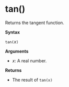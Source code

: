 # tan()

Returns the tangent function.

**Syntax**

`tan(`*x*`)`

**Arguments**

* *x*: A real number.

**Returns**

* The result of `tan(x)`


